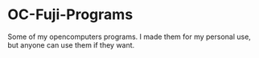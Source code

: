 # OC-Fuji-Programs
Some of my opencomputers programs. I made them for my personal use, but anyone can use them if they want.
